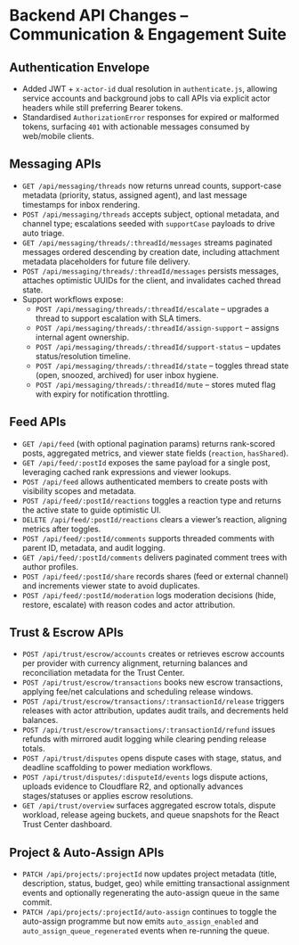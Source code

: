 # Backend API Changes – Communication & Engagement Suite

## Authentication Envelope
- Added JWT + `x-actor-id` dual resolution in `authenticate.js`, allowing service accounts and background jobs to call APIs via explicit actor headers while still preferring Bearer tokens.
- Standardised `AuthorizationError` responses for expired or malformed tokens, surfacing `401` with actionable messages consumed by web/mobile clients.

## Messaging APIs
- `GET /api/messaging/threads` now returns unread counts, support-case metadata (priority, status, assigned agent), and last message timestamps for inbox rendering.
- `POST /api/messaging/threads` accepts subject, optional metadata, and channel type; escalations seeded with `supportCase` payloads to drive auto triage.
- `GET /api/messaging/threads/:threadId/messages` streams paginated messages ordered descending by creation date, including attachment metadata placeholders for future file delivery.
- `POST /api/messaging/threads/:threadId/messages` persists messages, attaches optimistic UUIDs for the client, and invalidates cached thread state.
- Support workflows expose:
  - `POST /api/messaging/threads/:threadId/escalate` – upgrades a thread to support escalation with SLA timers.
  - `POST /api/messaging/threads/:threadId/assign-support` – assigns internal agent ownership.
  - `POST /api/messaging/threads/:threadId/support-status` – updates status/resolution timeline.
  - `POST /api/messaging/threads/:threadId/state` – toggles thread state (open, snoozed, archived) for user inbox hygiene.
  - `POST /api/messaging/threads/:threadId/mute` – stores muted flag with expiry for notification throttling.

## Feed APIs
- `GET /api/feed` (with optional pagination params) returns rank-scored posts, aggregated metrics, and viewer state fields (`reaction`, `hasShared`).
- `GET /api/feed/:postId` exposes the same payload for a single post, leveraging cached rank expressions and viewer lookups.
- `POST /api/feed` allows authenticated members to create posts with visibility scopes and metadata.
- `POST /api/feed/:postId/reactions` toggles a reaction type and returns the active state to guide optimistic UI.
- `DELETE /api/feed/:postId/reactions` clears a viewer’s reaction, aligning metrics after toggles.
- `POST /api/feed/:postId/comments` supports threaded comments with parent ID, metadata, and audit logging.
- `GET /api/feed/:postId/comments` delivers paginated comment trees with author profiles.
- `POST /api/feed/:postId/share` records shares (feed or external channel) and increments viewer state to avoid duplicates.
- `POST /api/feed/:postId/moderation` logs moderation decisions (hide, restore, escalate) with reason codes and actor attribution.

## Trust & Escrow APIs
- `POST /api/trust/escrow/accounts` creates or retrieves escrow accounts per provider with currency alignment, returning balances and reconciliation metadata for the Trust Center.
- `POST /api/trust/escrow/transactions` books new escrow transactions, applying fee/net calculations and scheduling release windows.
- `POST /api/trust/escrow/transactions/:transactionId/release` triggers releases with actor attribution, updates audit trails, and decrements held balances.
- `POST /api/trust/escrow/transactions/:transactionId/refund` issues refunds with mirrored audit logging while clearing pending release totals.
- `POST /api/trust/disputes` opens dispute cases with stage, status, and deadline scaffolding to power mediation workflows.
- `POST /api/trust/disputes/:disputeId/events` logs dispute actions, uploads evidence to Cloudflare R2, and optionally advances stages/statuses or applies escrow resolutions.
- `GET /api/trust/overview` surfaces aggregated escrow totals, dispute workload, release ageing buckets, and queue snapshots for the React Trust Center dashboard.

## Project & Auto-Assign APIs
- `PATCH /api/projects/:projectId` now updates project metadata (title, description, status, budget, geo) while emitting transactional assignment events and optionally regenerating the auto-assign queue in the same commit.
- `PATCH /api/projects/:projectId/auto-assign` continues to toggle the auto-assign programme but now emits `auto_assign_enabled` and `auto_assign_queue_regenerated` events when re-running the queue.

